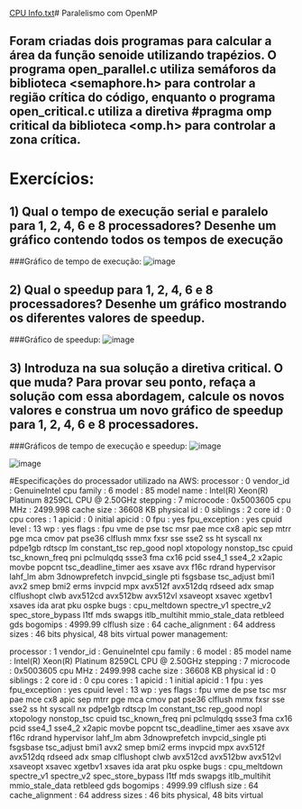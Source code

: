 [CPU Info.txt](https://github.com/david-pessoa/ComputacaoParalela/files/15085570/CPU.Info.txt)# Paralelismo com OpenMP

## Foram criadas dois programas para calcular a área da função senoide utilizando trapézios. O programa open_parallel.c utiliza semáforos da biblioteca <semaphore.h> para controlar a região crítica do código, enquanto o programa open_critical.c utiliza a diretiva #pragma omp critical da biblioteca <omp.h> para controlar a zona crítica. 

# Exercícios:
## 1) Qual o tempo de execução serial e paralelo para 1, 2, 4, 6 e 8 processadores? Desenhe um gráfico contendo todos os tempos de execução

###Gráfico de tempo de execução:
![image](https://github.com/david-pessoa/ComputacaoParalela/assets/112708096/e452ea31-54af-4da4-8abd-f3b8653ebcdf)


## 2) Qual o speedup para 1, 2, 4, 6 e 8 processadores? Desenhe um gráfico mostrando os diferentes valores de speedup.

###Gráfico de speedup:
![image](https://github.com/david-pessoa/ComputacaoParalela/assets/112708096/b0e44935-2ffc-4822-bf0f-63c694da9561)


## 3) Introduza na sua solução a diretiva critical. O que muda? Para provar seu ponto, refaça a solução com essa abordagem, calcule os novos valores e construa um novo gráfico de speedup para 1, 2, 4, 6 e 8 processadores.

###Gráficos de tempo de execução e speedup:
![image](https://github.com/david-pessoa/ComputacaoParalela/assets/112708096/19a24ec2-617e-46f4-b940-98c038409e8e)

![image](https://github.com/david-pessoa/ComputacaoParalela/assets/112708096/98f813a7-ca78-4a09-8823-be8c7a077372)

#Especificações do processador utilizado na AWS:
processor       : 0
vendor_id       : GenuineIntel
cpu family      : 6
model           : 85
model name      : Intel(R) Xeon(R) Platinum 8259CL CPU @ 2.50GHz
stepping        : 7
microcode       : 0x5003605
cpu MHz         : 2499.998
cache size      : 36608 KB
physical id     : 0
siblings        : 2
core id         : 0
cpu cores       : 1
apicid          : 0
initial apicid  : 0
fpu             : yes
fpu_exception   : yes
cpuid level     : 13
wp              : yes
flags           : fpu vme de pse tsc msr pae mce cx8 apic sep mtrr pge mca cmov pat pse36 clflush mmx fxsr sse sse2 ss ht syscall nx pdpe1gb rdtscp lm constant_tsc rep_good nopl xtopology nonstop_tsc cpuid tsc_known_freq pni pclmulqdq ssse3 fma cx16 pcid sse4_1 sse4_2 x2apic movbe popcnt tsc_deadline_timer aes xsave avx f16c rdrand hypervisor lahf_lm abm 3dnowprefetch invpcid_single pti fsgsbase tsc_adjust bmi1 avx2 smep bmi2 erms invpcid mpx avx512f avx512dq rdseed adx smap clflushopt clwb avx512cd avx512bw avx512vl xsaveopt xsavec xgetbv1 xsaves ida arat pku ospke
bugs            : cpu_meltdown spectre_v1 spectre_v2 spec_store_bypass l1tf mds swapgs itlb_multihit mmio_stale_data retbleed gds
bogomips        : 4999.99
clflush size    : 64
cache_alignment : 64
address sizes   : 46 bits physical, 48 bits virtual
power management:

processor       : 1
vendor_id       : GenuineIntel
cpu family      : 6
model           : 85
model name      : Intel(R) Xeon(R) Platinum 8259CL CPU @ 2.50GHz
stepping        : 7
microcode       : 0x5003605
cpu MHz         : 2499.998
cache size      : 36608 KB
physical id     : 0
siblings        : 2
core id         : 0
cpu cores       : 1
apicid          : 1
initial apicid  : 1
fpu             : yes
fpu_exception   : yes
cpuid level     : 13
wp              : yes
flags           : fpu vme de pse tsc msr pae mce cx8 apic sep mtrr pge mca cmov pat pse36 clflush mmx fxsr sse sse2 ss ht syscall nx pdpe1gb rdtscp lm constant_tsc rep_good nopl xtopology nonstop_tsc cpuid tsc_known_freq pni pclmulqdq ssse3 fma cx16 pcid sse4_1 sse4_2 x2apic movbe popcnt tsc_deadline_timer aes xsave avx f16c rdrand hypervisor lahf_lm abm 3dnowprefetch invpcid_single pti fsgsbase tsc_adjust bmi1 avx2 smep bmi2 erms invpcid mpx avx512f avx512dq rdseed adx smap clflushopt clwb avx512cd avx512bw avx512vl xsaveopt xsavec xgetbv1 xsaves ida arat pku ospke
bugs            : cpu_meltdown spectre_v1 spectre_v2 spec_store_bypass l1tf mds swapgs itlb_multihit mmio_stale_data retbleed gds
bogomips        : 4999.99
clflush size    : 64
cache_alignment : 64
address sizes   : 46 bits physical, 48 bits virtual
